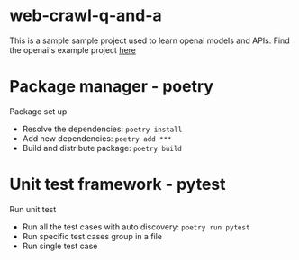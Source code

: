 # web-crawl-q-and-a
This is a sample sample project used to learn openai models and APIs. Find the openai's example project [here](https://github.com/openai/openai-cookbook/tree/main/apps/web-crawl-q-and-a)

# Package manager - poetry
Package set up
- Resolve the dependencies: `poetry install`
- Add new dependencies: `poetry add ***`
- Build and distribute package: `poetry build`

# Unit test framework - pytest
Run unit test
- Run all the test cases with auto discovery: `poetry run pytest`
- Run specific test cases group in a file
- Run single test case
